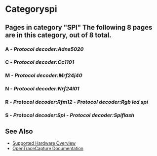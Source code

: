 # Categoryspi
## Pages in category "SPI" The following 8 pages are in this category, out of 8 total.
### A \- *Protocol decoder:Adns5020*
### C \- *Protocol decoder:Cc1101*
### M \- *Protocol decoder:Mrf24j40*
### N \- *Protocol decoder:Nrf24l01*
### R \- *Protocol decoder:Rfm12* \- *Protocol decoder:Rgb led spi*
### S \- *Protocol decoder:Spi* \- *Protocol decoder:Spiflash*
## See Also
- [Supported Hardware Overview](../supported-hardware.md)
- [OpenTraceCapture Documentation](../../opentracecapture/overview.md)
